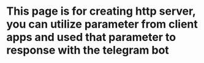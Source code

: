 # This page is for creating http server, you can utilize parameter from client apps and used that parameter to response with the telegram bot
